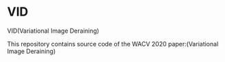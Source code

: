 # VID
VID(Variational Image Deraining)

This repository contains source code of the WACV 2020 paper:(Variational Image Deraining)

